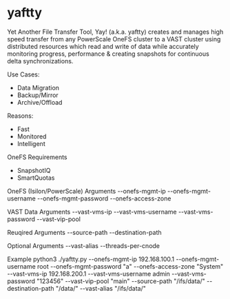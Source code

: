# yaftty
Yet Another File Transfer Tool, Yay! (a.k.a. yaftty) creates and manages high speed transfer from any PowerScale OneFS cluster to a VAST cluster using distributed resources which read and write of data while accurately monitoring progress, performance &amp; creating snapshots for continuous delta synchronizations.

Use Cases:
- Data Migration
- Backup/Mirror
- Archive/Offload

Reasons:
- Fast
- Monitored
- Intelligent

OneFS Requirements
- SnapshotIQ
- SmartQuotas

OneFS (Isilon/PowerScale) Arguments
--onefs-mgmt-ip
--onefs-mgmt-username
--onefs-mgmt-password
--onefs-access-zone

VAST Data Arguments
--vast-vms-ip
--vast-vms-username
--vast-vms-password
--vast-vip-pool

Reuqired Arguments
--source-path
--destination-path

Optional Arguments
--vast-alias
--threads-per-cnode

Example 
python3 ./yaftty.py --onefs-mgmt-ip 192.168.100.1 --onefs-mgmt-username root --onefs-mgmt-password "a" --onefs-access-zone "System" --vast-vms-ip 192.168.200.1 --vast-vms-username admin --vast-vms-password "123456" --vast-vip-pool "main" --source-path "/ifs/data/" --destination-path "/data/" --vast-alias "/ifs/data/"